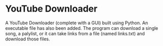 # YouTube Downloader
 A YouTube Downloader (complete with a GUI) built using Python. An executable file has also been  added. The program can download a single song, a palylist, or  it can take links from a file (named links.txt) and download those files.
